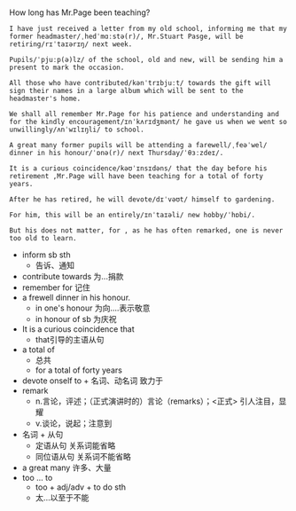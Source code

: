 # 

How long has Mr.Page been teaching? 
```
I have just received a letter from my old school, informing me that my former headmaster/ˌhedˈmɑːstə(r)/, Mr.Stuart Pasge, will be retiring/rɪˈtaɪərɪŋ/ next week.

Pupils/ˈpjuːp(ə)lz/ of the school, old and new, will be sending him a present to mark the occasion.

All those who have contributed/kənˈtrɪbjuːt/ towards the gift will sign their names in a large album which will be sent to the headmaster's home.

We shall all remember Mr.Page for his patience and understanding and for the kindly encouragement/ɪnˈkʌrɪdʒmənt/ he gave us when we went so unwillingly/ʌnˈwɪlɪŋli/ to school.

A great many former pupils will be attending a farewell/ˌfeəˈwel/ dinner in his honour/ˈɒnə(r)/ next Thursday/ˈθɜːzdeɪ/.
 
It is a curious coincidence/kəʊˈɪnsɪdəns/ that the day before his retirement ,Mr.Page will have been teaching for a total of forty years.

After he has retired, he will devote/dɪˈvəʊt/ himself to gardening.

For him, this will be an entirely/ɪnˈtaɪəli/ new hobby/ˈhɒbi/.

But his does not matter, for , as he has often remarked, one is never too old to learn.
```

- inform sb sth
   - 告诉、通知
- contribute towards 为...捐款
- remember for  记住
- a frewell dinner in his honour.
   - in one's honour 为向....表示敬意
   - in honour of sb 为庆祝
- It is a curious coincidence that
   - that引导的主语从句
- a total of
   - 总共
   - for a total of forty years
- devote onself to + 名词、动名词  致力于
- remark
   - n.言论，评述；（正式演讲时的）言论（remarks）；<正式> 引人注目，显耀
   - v.谈论，说起；注意到
- 名词 + 从句
   - 定语从句 关系词能省略
   - 同位语从句 关系词不能省略
- a great many 许多、大量
- too ... to 
   - too + adj/adv + to do sth
   - 太...以至于不能
